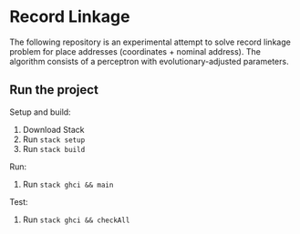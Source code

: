 # Record Linkage

The following repository is an experimental attempt to solve record linkage problem for place addresses (coordinates + nominal address). The algorithm consists of a perceptron with evolutionary-adjusted parameters.

## Run the project

Setup and build:

1. Download Stack
2. Run `stack setup`
3. Run `stack build`

Run:

1. Run `stack ghci && main`

Test:

1. Run `stack ghci && checkAll`